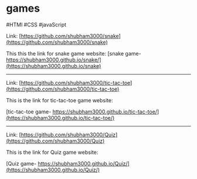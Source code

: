 # games

#HTMl  #CSS  #javaScript

Link: [https://github.com/shubham3000/snake](https://github.com/shubham3000/snake)

This this the link for snake game website: 
[snake game- https://shubham3000.github.io/snake/](https://shubham3000.github.io/snake)


--------------------------------

Link: [https://github.com/shubham3000/tic-tac-toe](https://github.com/shubham3000/tic-tac-toe)

This is the link for tic-tac-toe game website:

[tic-tac-toe game- https://shubham3000.github.io/tic-tac-toe/](https://shubham3000.github.io/tic-tac-toe/)


--------------------------------

Link: [https://github.com/shubham3000/Quiz](https://github.com/shubham3000/Quiz)

This is the link for Quiz game website:

[Quiz game- https://shubham3000.github.io/Quiz/](https://shubham3000.github.io/Quiz/)

